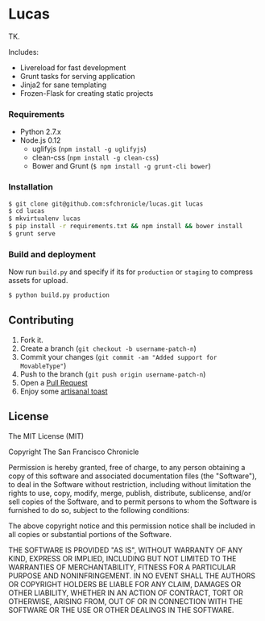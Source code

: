 # Lucas
TK. 

Includes:

- Livereload for fast development
- Grunt tasks for serving application
- Jinja2 for sane templating
- Frozen-Flask for creating static projects

### Requirements
- Python 2.7.x
- Node.js 0.12
  - uglifyjs (`npm install -g uglifyjs`)
  - clean-css (`npm install -g clean-css`)
  - Bower and Grunt (`$ npm install -g grunt-cli bower`)

### Installation
```bash
$ git clone git@github.com:sfchronicle/lucas.git lucas
$ cd lucas
$ mkvirtualenv lucas
$ pip install -r requirements.txt && npm install && bower install
$ grunt serve
```

### Build and deployment
Now run `build.py` and specify if its for `production` or `staging` to compress assets for upload.
```bash
$ python build.py production
```

## Contributing
1. Fork it.
2. Create a branch (`git checkout -b username-patch-n`)
3. Commit your changes (`git commit -am "Added support for MovableType"`)
4. Push to the branch (`git push origin username-patch-n`)
5. Open a [Pull Request](https://help.github.com/articles/creating-a-pull-request/)
6. Enjoy some [artisanal toast](https://www.eater.com/2014/5/30/6215971/artisanal-toast-is-taking-the-nation-by-storm)

## License
The MIT License (MIT)

Copyright The San Francisco Chronicle

Permission is hereby granted, free of charge, to any person obtaining a copy
of this software and associated documentation files (the "Software"), to deal
in the Software without restriction, including without limitation the rights
to use, copy, modify, merge, publish, distribute, sublicense, and/or sell
copies of the Software, and to permit persons to whom the Software is
furnished to do so, subject to the following conditions:

The above copyright notice and this permission notice shall be included in
all copies or substantial portions of the Software.

THE SOFTWARE IS PROVIDED "AS IS", WITHOUT WARRANTY OF ANY KIND, EXPRESS OR
IMPLIED, INCLUDING BUT NOT LIMITED TO THE WARRANTIES OF MERCHANTABILITY,
FITNESS FOR A PARTICULAR PURPOSE AND NONINFRINGEMENT. IN NO EVENT SHALL THE
AUTHORS OR COPYRIGHT HOLDERS BE LIABLE FOR ANY CLAIM, DAMAGES OR OTHER
LIABILITY, WHETHER IN AN ACTION OF CONTRACT, TORT OR OTHERWISE, ARISING FROM,
OUT OF OR IN CONNECTION WITH THE SOFTWARE OR THE USE OR OTHER DEALINGS IN
THE SOFTWARE.
